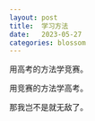 ```yaml
---
layout: post
title:  学习方法
date:   2023-05-27
categories: blossom
---
```


用高考的方法学竞赛。

用竞赛的方法学高考。

那我岂不是就无敌了。